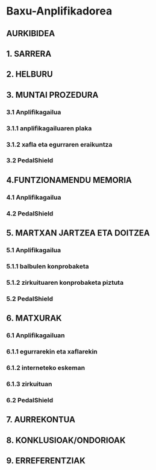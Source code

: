 # Baxu-Anplifikadorea

## AURKIBIDEA ##

## 1. SARRERA ##
## 2. HELBURU ##
## 3. MUNTAI PROZEDURA ##
### 3.1 Anplifikagailua
### 3.1.1 anplifikagailuaren plaka
### 3.1.2 xafla eta egurraren eraikuntza
### 3.2 PedalShield
## 4.FUNTZIONAMENDU MEMORIA ##
### 4.1 Anplifikagailua
### 4.2 PedalShield
## 5. MARTXAN JARTZEA ETA DOITZEA ##
### 5.1 Anplifikagailua
### 5.1.1 balbulen konprobaketa
### 5.1.2 zirkuituaren konprobaketa piztuta
### 5.2 PedalShield
## 6. MATXURAK ##
### 6.1 Anplifikagailuan
### 6.1.1 egurrarekin eta xaflarekin
### 6.1.2 interneteko eskeman
### 6.1.3 zirkuituan 
### 6.2 PedalShield
## 7. AURREKONTUA ##
## 8. KONKLUSIOAK/ONDORIOAK ##
## 9. ERREFERENTZIAK  ##
